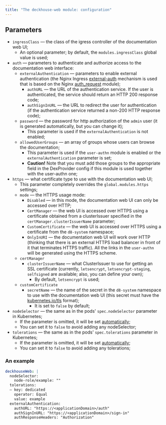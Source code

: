 ```yaml
---
title: "The deckhouse-web module: configuration"
---
```


## Parameters

* `ingressClass` — the class of the igress controller of the documentation web UI;
    * An optional parameter; by default, the `modules.ingressClass` global value is used;
* `auth` — parameters to authenticate and authorize access to the documentation web interface:
    * `externalAuthentication` — parameters to enable external authentication (the Nginx Ingress [external-auth](https://kubernetes.github.io/ingress-nginx/examples/auth/external-auth/) mechanism is used that is based on the Nginx [auth_request](http://nginx.org/en/docs/http/ngx_http_auth_request_module.html) module);
         * `authURL` — the URL of the authentication service. If the user is authenticated, the service should return an HTTP 200 response code;
         * `authSignInURL` — the URL to redirect the user for authentication (if the authentication service returned a non-200 HTTP response code);
    * `password` — the password for http authorization of the `admin` user (it is generated automatically, but you can change it);
         * This parameter is used if the `externalAuthentication` is not enabled;
    * `allowedUserGroups` — an array of groups whose users can browse the documentation;
         * This parameter is used if the `user-authn` module is enabled or the `externalAuthentication` parameter is set;
         * **Caution!** Note that you must add those groups to the appropriate field in the DexProvider config if this module is used together with the user-authn one;
* `https` — what certificate type to use with the documentation web UI;
    * This parameter completely overrides the `global.modules.https` settings;
    * `mode` — the HTTPS usage mode:
        * `Disabled` — in this mode, the documentation web UI can only be accessed over HTTP;
        * `CertManager` — the web UI is accessed over HTTPS using a certificate obtained from a clusterIssuer specified in the `certManager.clusterIssuerName` parameter;
        * `CustomCertificate` — the web UI is accessed over HTTPS using a certificate from the `d8-system` namespace;
        * `OnlyInURI` — the documentation web UI will work over HTTP (thinking that there is an external HTTPS load balancer in front of it that terminates HTTPS traffic). All the links in the `user-authn` will be generated using the HTTPS scheme.
    * `certManager`
      * `clusterIssuerName` — what ClusterIssuer to use for getting an SSL certificate (currently, `letsencrypt`, `letsencrypt-staging`, `selfsigned` are available; also, you can define your own);
        * By default, `letsencrypt` is used;
    * `customCertificate`
      * `secretName` — the name of the secret in the `d8-system` namespace to use with the documentation web UI (this secret must have the [kubernetes.io/tls](https://kubernetes.github.io/ingress-nginx/user-guide/tls/#tls-secrets) format);
        * It is set to `false` by default;
* `nodeSelector` — the same as in the pods' `spec.nodeSelector` parameter in Kubernetes;
    * If the parameter is omitted, it will be set [automatically](../../#advanced-scheduling);
    * You can set it to `false` to avoid adding any nodeSelector;
* `tolerations` — the same as in the pods' `spec.tolerations` parameter in Kubernetes;
    * If the parameter is omitted, it will be set [automatically](../../#advanced-scheduling);
    * You can set it to `false` to avoid adding any tolerations;

### An example

```yaml
deckhouseWeb: |
  nodeSelector:
    node-role/example: ""
  tolerations:
  — key: dedicated
    operator: Equal
    value: example
  externalAuthentication:
    authURL: "https://<applicationDomain>/auth"
    authSignInURL: "https://<applicationDomain>/sign-in"
    authResponseHeaders: "Authorization"
```
